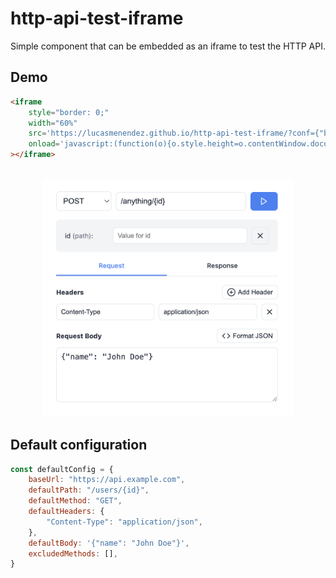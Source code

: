 # http-api-test-iframe
Simple component that can be embedded as an iframe to test the HTTP API.

## Demo

```html
<iframe
    style="border: 0;"
    width="60%"
    src='https://lucasmenendez.github.io/http-api-test-iframe/?conf={"baseUrl": "https://httpbin.org","defaultPath": "/anything/{id}","defaultMethod": "POST"}'
    onload='javascript:(function(o){o.style.height=o.contentWindow.document.body.scrollHeight+"px";}(this));'
></iframe>
```

<br/>

<div style="text-align: center;">
    <img src="./screenshot.png" width="400px"/>
</div>

## Default configuration

```javascript
const defaultConfig = {
    baseUrl: "https://api.example.com",
    defaultPath: "/users/{id}",
    defaultMethod: "GET",
    defaultHeaders: {
        "Content-Type": "application/json",
    },
    defaultBody: '{"name": "John Doe"}',
    excludedMethods: [],
}
```
